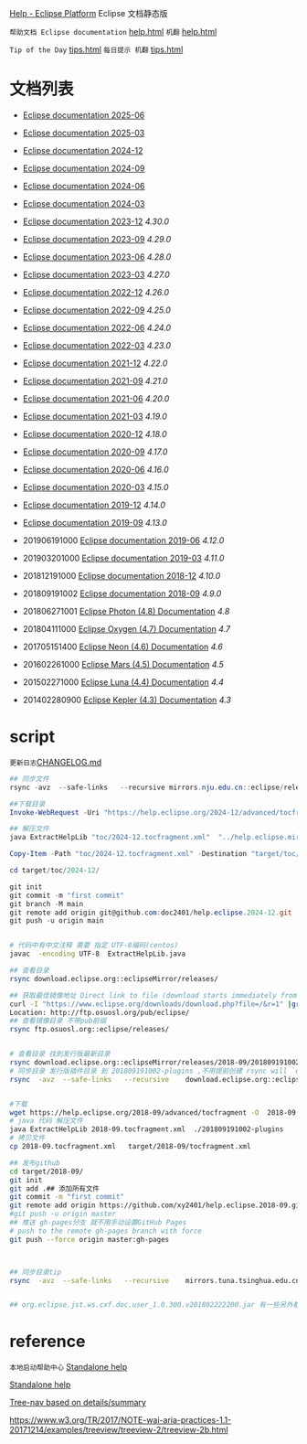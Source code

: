 
[Help - Eclipse Platform](https://help.eclipse.org)
Eclipse 文档静态版

`帮助文档 Eclipse documentation` [help.html](help.html)
`机翻` [help.html](help.html?tocfragment=../help.eclipse.2019-06.zh/tocfragment.xml)

`Tip of the Day` [tips.html](tips.html)
`每日提示 机翻` [tips.html](tips.html?provider=../help.eclipse.tips/org.eclipse.jdt.tips.user.zh-CN/provider.json)

# 文档列表 

* [Eclipse documentation 2025-06](help.html?v=2025-06)
* [Eclipse documentation 2025-03](help.html?v=2025-03)
* [Eclipse documentation 2024-12](help.html?v=2024-12)
* [Eclipse documentation 2024-09](help.html?v=2024-09)
* [Eclipse documentation 2024-06](help.html?v=2024-06)
* [Eclipse documentation 2024-03](help.html?v=2024-03)
* [Eclipse documentation 2023-12](help.html?v=2023-12) *4.30.0*
* [Eclipse documentation 2023-09](help.html?v=2023-09) *4.29.0*
* [Eclipse documentation 2023-06](help.html?v=2023-06) *4.28.0*
* [Eclipse documentation 2023-03](help.html?v=2023-03) *4.27.0*
* [Eclipse documentation 2022-12](help.html?v=2022-12) *4.26.0*
* [Eclipse documentation 2022-09](help.html?v=2022-09) *4.25.0*
* [Eclipse documentation 2022-06](help.html?v=2022-06) *4.24.0*
* [Eclipse documentation 2022-03](help.html?v=2022-03) *4.23.0*
* [Eclipse documentation 2021-12](help.html?v=2021-12) *4.22.0*
* [Eclipse documentation 2021-09](help.html?v=2021-09) *4.21.0*
* [Eclipse documentation 2021-06](help.html?v=2021-06) *4.20.0*
* [Eclipse documentation 2021-03](help.html?v=2021-03) *4.19.0*
* [Eclipse documentation 2020-12](help.html?v=2020-12) *4.18.0* 
* [Eclipse documentation 2020-09](help.html?v=2020-09) *4.17.0*
* [Eclipse documentation 2020-06](help.html?v=2020-06) *4.16.0*
* [Eclipse documentation 2020-03](help.html?v=2020-03) *4.15.0*
* [Eclipse documentation 2019-12](help.html?v=2019-12) *4.14.0*
* [Eclipse documentation 2019-09](help.html?v=2019-09) *4.13.0*
* 201906191000 [Eclipse documentation 2019-06](help.html?v=2019-06) *4.12.0*
* 201903201000 [Eclipse documentation 2019-03](help.html?v=2019-03) *4.11.0*
* 201812191000 [Eclipse documentation 2018-12](help.html?v=2018-12) *4.10.0*
* 201809191002 [Eclipse documentation 2018-09](help.html?v=2018-09) *4.9.0*

* 201806271001 [Eclipse Photon (4.8) Documentation](help.html?v=photon) *4.8*
* 201804111000 [Eclipse Oxygen (4.7) Documentation](help.html??v=oxygen) *4.7*
* 201705151400 [Eclipse Neon (4.6) Documentation](help.html?v=neon) *4.6*
* 201602261000 [Eclipse Mars (4.5) Documentation](help.html?v=mars) *4.5*
* 201502271000 [Eclipse Luna (4.4) Documentation](help.html?v=luna) *4.4*
* 201402280900 [Eclipse Kepler (4.3) Documentation](help.html?v=kepler) *4.3*
 

# script

`更新日志`[CHANGELOG.md](CHANGELOG.md)


 ```powershell
## 同步文件
rsync -avz  --safe-links   --recursive mirrors.nju.edu.cn::eclipse/releases/2024-12/ 2024-12

##下载目录
Invoke-WebRequest -Uri "https://help.eclipse.org/2024-12/advanced/tocfragment" -OutFile "toc/2024-12.tocfragment.xml"

## 解压文件
java ExtractHelpLib "toc/2024-12.tocfragment.xml"  "../help.eclipse.mirrors/2024-12/202412041000/plugins"

Copy-Item -Path "toc/2024-12.tocfragment.xml" -Destination "target/toc/2024-12/tocfragment.xml"

cd target/toc/2024-12/ 

git init
git commit -m "first commit"
git branch -M main
git remote add origin git@github.com:doc2401/help.eclipse.2024-12.git
git push -u origin main


 ```

 ```bash
 
 # 代码中有中文注释 需要 指定 UTF-8编码(centos)
javac  -encoding UTF-8  ExtractHelpLib.java
 
## 查看目录
rsync download.eclipse.org::eclipseMirror/releases/

## 获取最佳镜像地址 Direct link to file (download starts immediately from best mirror)
curl -I "https://www.eclipse.org/downloads/download.php?file=/&r=1" |grep ocation
Location: http://ftp.osuosl.org/pub/eclipse/
## 查看镜像目录 不带pub前缀
rsync ftp.osuosl.org::eclipse/releases/


# 查看目录 找到发行版最新目录
rsync download.eclipse.org::eclipseMirror/releases/2018-09/201809191002/plugins/*.jar 
# 同步目录 发行版插件目录 到 201809191002-plugins ,不用提前创建 rsync will `created directory` 
rsync  -avz  --safe-links   --recursive    download.eclipse.org::eclipseMirror/releases/2018-09/201809191002/plugins/*.jar ./201809191002-plugins


#下载
wget https://help.eclipse.org/2018-09/advanced/tocfragment -O  2018-09.tocfragment.xml 
# java 代码 解压文件
java ExtractHelpLib 2018-09.tocfragment.xml  ./201809191002-plugins
# 拷贝文件
cp 2018-09.tocfragment.xml   target/2018-09/tocfragment.xml

## 发布github
cd target/2018-09/
git init
git add .## 添加所有文件
git commit -m "first commit"
git remote add origin https://github.com/xy2401/help.eclipse.2018-09.git
#git push -u origin master
## 推送 gh-pages分支 就不用手动设置GitHub Pages
# push to the remote gh-pages branch with force
git push --force origin master:gh-pages
 


 ## 同步目录tip
 rsync  -avz  --safe-links   --recursive    mirrors.tuna.tsinghua.edu.cn::eclipse/eclipse/tips/ ../help.eclipse.tips


## org.eclipse.jst.ws.cxf.doc.user_1.0.300.v201802222200.jar 有一些另外都 jar 不在 xml 里面 。额外解压

```


# reference
 

`本地启动帮助中心` [Standalone help](https://help.eclipse.org/2019-06/index.jsp?topic=/org.eclipse.platform.doc.isv/guide/ua_help_setup_infocenter.htm&cp=2_0_19_1_0_2)

[Standalone help](help.html#/org.eclipse.platform.doc.isv/guide/ua_help_setup_standalone.htm)



[Tree-nav based on details/summary](https://codepen.io/dsheiko/pen/MvEpXm)


https://www.w3.org/TR/2017/NOTE-wai-aria-practices-1.1-20171214/examples/treeview/treeview-2/treeview-2b.html

 

